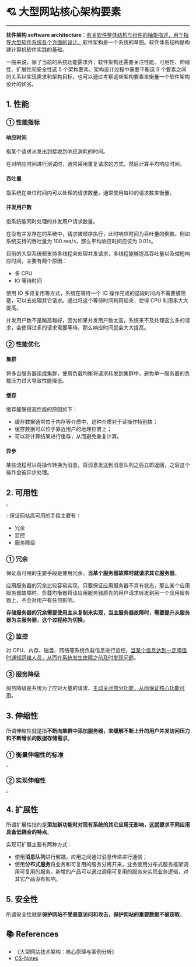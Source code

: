 # 💘 大型网站核心架构要素

---

**软件架构 software architecture**：<u>有关软件整体结构与组件的抽象描述，用于指导大型软件系统各个方面的设计。</u>软件架构是一个系统的草图。软件体系结构是构建计算机软件实践的基础。

一般来说，除了当前的系统功能需求外，软件架构还需要关注性能、可用性、伸缩性、扩展性和安全性这 5 个架构要素。架构设计过程中需要平衡这 5 个要素之间的关系以实现需求和架构目标，也可以通过考察这些架构要素来衡量一个软件架构设计的优劣。

## 1. 性能

### ① 性能指标

#### 响应时间

指某个请求从发出到接收到响应消耗的时间。

在对响应时间进行测试时，通常采用重复请求的方式，然后计算平均响应时间。

#### 吞吐量

指系统在单位时间内可以处理的请求数量，通常使用每秒的请求数来衡量。

#### 并发用户数

指系统能同时处理的并发用户请求数量。

在没有并发存在的系统中，请求被顺序执行，此时响应时间为吞吐量的倒数。例如系统支持的吞吐量为 100 req/s，那么平均响应时间应该为 0.01s。

目前的大型系统都支持多线程来处理并发请求，多线程能够提高吞吐量以及缩短响应时间，主要有两个原因：

- 多 CPU
- IO 等待时间

使用 IO 多路复用等方式，系统在等待一个 IO 操作完成的这段时间内不需要被阻塞，可以去处理其它请求。通过将这个等待时间利用起来，使得 CPU 利用率大大提高。

并发用户数不是越高越好，因为如果并发用户数太高，系统来不及处理这么多的请求，会使得过多的请求需要等待，那么响应时间就会大大提高。

### ② 性能优化

#### 集群

将多台服务器组成集群，使用负载均衡将请求转发到集群中，避免单一服务器的负载压力过大导致性能降低。

#### 缓存

缓存能够提高性能的原因如下：

- 缓存数据通常位于内存等介质中，这种介质对于读操作特别快；
- 缓存数据可以位于靠近用户的地理位置上；
- 可以将计算结果进行缓存，从而避免重复计算。

#### 异步

某些流程可以将操作转换为消息，将消息发送到消息队列之后立即返回，之后这个操作会被异步处理。

## 2. 可用性

<img src="https://cs-wiki.oss-cn-shanghai.aliyuncs.com/img/20201122152240.png" style="zoom: 40%;" />

💧 保证网站高可用的手段主要有：

- 冗余
- 监控
- 服务降级

### ① 冗余

保证高可用的主要手段是使用冗余，**当某个服务器故障时就请求其它服务器**。

应用服务器的冗余比较容易实现，只要保证应用服务器不具有状态，那么某个应用服务器故障时，负载均衡器将该应用服务器原先的用户请求转发到另一个应用服务器上，不会对用户有任何影响。

**存储服务器的冗余需要使用主从复制来实现，当主服务器故障时，需要提升从服务器为主服务器，这个过程称为切换。**

### ② 监控

对 CPU、内存、磁盘、网络等系统负载信息进行监控，<u>当某个信息达到一定阈值时通知运维人员，从而在系统发生故障之前及时发现问题</u>。

### ③ 服务降级

服务降级是系统为了应对大量的请求，<u>主动关闭部分功能，从而保证核心功能可用</u>。

## 3. 伸缩性

所谓伸缩性就是指**不断向集群中添加服务器，来缓解不断上升的用户并发访问压力和不断增长的数据存储需求**。

### ① 衡量伸缩性的标准

<img src="https://cs-wiki.oss-cn-shanghai.aliyuncs.com/img/20201122152736.png" style="zoom:40%;" />

### ② 实现伸缩性

<img src="https://cs-wiki.oss-cn-shanghai.aliyuncs.com/img/20201122152908.png" style="zoom:40%;" />

## 4. 扩展性

所谓扩展性指的是**添加新功能时对现有系统的其它应用无影响，这就要求不同应用具备低耦合的特点**。

实现可扩展主要有两种方式：

- 使用**消息队列**进行解耦，应用之间通过消息传递进行通信；
- 使用**分布式服务**将业务和可复用的服务分离开来，业务使用分布式服务框架调用可复用的服务。新增的产品可以通过调用可复用的服务来实现业务逻辑，对其它产品没有影响。

## 5. 安全性

所谓安全性就是**保护网站不受恶意访问和攻击，保护网站的重要数据不被窃取**。

## 📚 References

- 《大型网站技术架构：核心原理与案例分析》
- [CS-Notes](http://cyc2018.gitee.io/cs-notes/#/README)